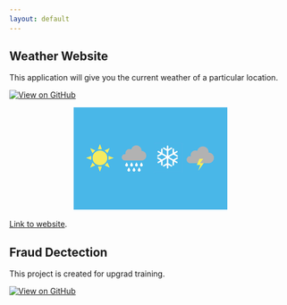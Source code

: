 ```yaml
---
layout: default
---
```






## Weather Website

This application will give you the current weather of a particular location.

[![View on GitHub](https://img.shields.io/badge/GitHub-View_on_GitHub-blue?logo=GitHub)](https://github.com/vighu0710/weather-website)

<center><img src="assets/img/weather.png"/></center>

[Link to website](https://raru-weather-app.herokuapp.com/).

## Fraud Dectection

This project is created for upgrad training.

[![View on GitHub](https://img.shields.io/badge/GitHub-View_on_GitHub-blue?logo=GitHub)](https://github.com/vighu0710/frauddetection)
